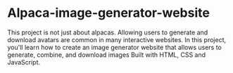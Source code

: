 # Alpaca-image-generator-website
This project is not just about alpacas. Allowing users to generate and download avatars are common in many interactive websites. In this project, you'll learn how to create an image generator website that allows users to generate, combine, and download images
Built with HTML, CSS and JavaScript.
